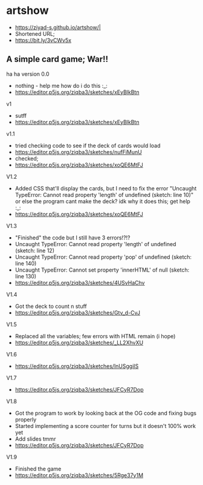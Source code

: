 # artshow
- https://ziyad-s.github.io/artshow/|
- Shortened URL;
- https://bit.ly/3vCWv5x


## A simple card game; War!!


ha ha version 0.0 
- nothing - help me how do i do this :_:
- https://editor.p5js.org/ziqba3/sketches/xEyBlkBtn

v1 
- sutff
- https://editor.p5js.org/ziqba3/sketches/xEyBlkBtn

v1.1 
- tried checking code to see if the deck of cards would load
- https://editor.p5js.org/ziqba3/sketches/nufFiMunU
- checked;
- https://editor.p5js.org/ziqba3/sketches/xoQE6MtFJ

V1.2
- Added CSS that'll display the cards, but I need to fix the error "Uncaught TypeError: Cannot read property 'length' of undefined (sketch: line 10)" or else the program cant make the deck? idk why it does this; get help :_:
- https://editor.p5js.org/ziqba3/sketches/xoQE6MtFJ

V1.3
- "Finished" the code but I still have 3 errors!?!?
- Uncaught TypeError: Cannot read property 'length' of undefined (sketch: line 12)
- Uncaught TypeError: Cannot read property 'pop' of undefined (sketch: line 140)
- Uncaught TypeError: Cannot set property 'innerHTML' of null (sketch: line 130)
- https://editor.p5js.org/ziqba3/sketches/4USvHaChv

V1.4 
- Got the deck to count n stuff
- https://editor.p5js.org/ziqba3/sketches/Gtv_d-CvJ

V1.5
- Replaced all the variables; few errors with HTML remain (i hope)
- https://editor.p5js.org/ziqba3/sketches/_LL2XhvXU

V1.6
- https://editor.p5js.org/ziqba3/sketches/lnUSggiIS

V1.7
- https://editor.p5js.org/ziqba3/sketches/JFCyR7Dop

V1.8
- Got the program to work by looking back at the OG code and fixing bugs properly
- Started implementing a score counter for turns but it doesn't 100% work yet
- Add slides tmmr
- https://editor.p5js.org/ziqba3/sketches/JFCyR7Dop

V1.9
- Finished the game
- https://editor.p5js.org/ziqba3/sketches/5Rge37y1M
